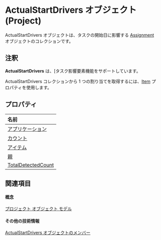 
# ActualStartDrivers オブジェクト (Project)

ActualStartDrivers オブジェクトは、タスクの開始日に影響する [Assignment](bfb9a505-7818-0a86-9d4b-f19a0ff465d3.md) オブジェクトのコレクションです。


## 注釈

 **ActualStartDrivers** は、[タスク影響要素機能をサポートしています。

ActualStartDrivers コレクションから 1 つの割り当てを取得するには、[Item](609846d6-7f73-f6f0-fe4e-067df0802108.md) プロパティを使用します。


## プロパティ



|**名前**|
|:-----|
|[アプリケーション](cd23106a-fcf6-7563-a582-af7a02ffa6bc.md)|
|[カウント](57301614-c781-1504-eb99-95ca6a4cdcc6.md)|
|[アイテム](609846d6-7f73-f6f0-fe4e-067df0802108.md)|
|[親](d824cf8d-2297-d6cb-f6a4-9c3fd36a7521.md)|
|[TotalDetectedCount](188d79e3-3a1b-a0ed-e11b-3998334d6a17.md)|

## 関連項目


#### 概念


[プロジェクト オブジェクト モデル](900b167b-88ec-ea88-15b7-27bb90c22ac6.md)
#### その他の技術情報


[ActualStartDrivers オブジェクトのメンバー](http://msdn.microsoft.com/library/74321d0d-bbde-3f2d-50ee-bfb0c674114c%28Office.15%29.aspx)